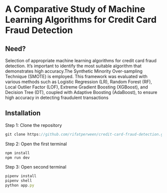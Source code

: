 # A Comparative Study of Machine Learning Algorithms for Credit Card Fraud Detection
## Need?
Selection of appropriate machine learning algorithms for credit card fraud detection. It’s important to identify the most suitable algorithm that demonstrates high accuracy.The Synthetic Minority Over-sampling Technique (SMOTE) is employed. This framework was evaluated with various methods such as Logistic Regression (LR), Random Forest (RF), Local
Outlier Factor (LOF), Extreme Gradient Boosting (XGBoost), and Decision Tree (DT), coupled with Adaptive Boosting (AdaBoost), to ensure high accuracy in detecting fraudulent
transactions
## Installation
Step 1: Clone the repository
```js
git clone https://github.com/rifatperween/credit-card-fraud-detection.git
```
Step 2: Open the first terminal
```js
npm install
npm run dev
```
Step 3: Open second terminal
```js
pipenv install
pipenv shell
python app.py
```